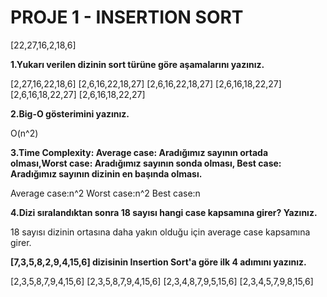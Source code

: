 #  PROJE 1 - INSERTION SORT

[22,27,16,2,18,6]

**1.Yukarı verilen dizinin sort türüne göre aşamalarını yazınız.**

[2,27,16,22,18,6]
[2,6,16,22,18,27]
[2,6,16,22,18,27]
[2,6,16,18,22,27]
[2,6,16,18,22,27]
[2,6,16,18,22,27]

**2.Big-O gösterimini yazınız.**

O(n^2)

**3.Time Complexity: Average case: Aradığımız sayının ortada olması,Worst case: Aradığımız sayının sonda olması, Best case: Aradığımız sayının dizinin en başında olması.**

 Average case:n^2
 Worst case:n^2
 Best case:n

**4.Dizi sıralandıktan sonra 18 sayısı hangi case kapsamına girer? Yazınız.**

 18 sayısı dizinin ortasına daha yakın olduğu için average case kapsamına girer.
 
**[7,3,5,8,2,9,4,15,6] dizisinin Insertion Sort'a göre ilk 4 adımını yazınız.**
 
 [2,3,5,8,7,9,4,15,6]
 [2,3,5,8,7,9,4,15,6]
 [2,3,4,8,7,9,5,15,6]
 [2,3,4,5,7,9,8,15,6]
 
 
